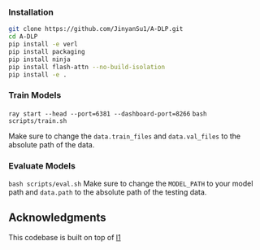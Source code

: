 
### Installation

```bash
git clone https://github.com/JinyanSu1/A-DLP.git
cd A-DLP
pip install -e verl
pip install packaging
pip install ninja
pip install flash-attn --no-build-isolation
pip install -e .
```


### Train Models
```ray start --head --port=6381 --dashboard-port=8266```
```bash scripts/train.sh```


Make sure to change the ```data.train_files``` and ```data.val_files``` to the absolute path of the data.

### Evaluate Models
```bash scripts/eval.sh```
Make sure to change the ```MODEL_PATH``` to your model path and ```data.path``` to the absolute path of the testing data.




## Acknowledgments

This codebase is built on top of [l1](https://github.com/cmu-l3/l1)




